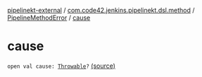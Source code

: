 [pipelinekt-external](../../index.md) / [com.code42.jenkins.pipelinekt.dsl.method](../index.md) / [PipelineMethodError](index.md) / [cause](./cause.md)

# cause

`open val cause: `[`Throwable`](https://kotlinlang.org/api/latest/jvm/stdlib/kotlin/-throwable/index.html)`?` [(source)](https://github.com/code42/pipelinekt/tree/master/dsl/src/main/kotlin/com/code42/jenkins/pipelinekt/dsl/method/PipelineMethodError.kt#L6)